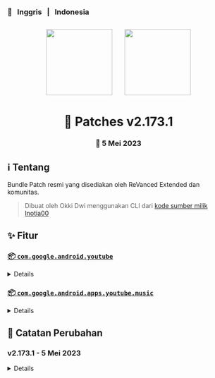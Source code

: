 ### 💬 &nbsp;&nbsp;Inggris &nbsp;&nbsp;|&nbsp;&nbsp; Indonesia

##

<p align="center">
    <img src="https://github.com/inotia00/revanced-patches/blob/revanced-extended/src/main/resources/youtube/branding/afn-red/launchericon/xxxhdpi/ic_launcher_round.png" width="150"> &nbsp;&nbsp; &nbsp;&nbsp; 
     <img src="https://github.com/inotia00/revanced-patches/blob/revanced-extended/src/main/resources/music/branding/afn-red/launchericon/xxxhdpi/ic_launcher_release.png" width="150">
</p>

<h1 align="center">🧩 Patches v2.173.1</h1>

<div align="center">
    
### 📅 5 Mei 2023

##  
    
</div> 

## ℹ️ Tentang

Bundle Patch resmi yang disediakan oleh ReVanced Extended dan komunitas.

> Dibuat oleh Okki Dwi menggunakan CLI dari [kode sumber milik Inotia00](https://github.com/inotia00/revanced-patches)

## ✨ Fitur

### [📦 `com.google.android.youtube`](https://play.google.com/store/apps/details?id=com.google.android.youtube)
<details>

| 💊 Patch | 📜 Description | 🏹 Target Version |
|:--------:|:--------------:|:-----------------:|
| `bypass-ambient-mode-restrictions` | Lewati pembatasan mode ambient pada mode hemat daya. | 18.16.39 |
| `change-homepage` | Mengubah halaman beranda menjadi umpan langganan. | 18.16.39 |
| `custom-branding-icon-afn-red` | Mengubah ikon peluncur YouTube menjadi Afn Merah. | 18.16.39 |
| `custom-branding-name` | Mengubah nama peluncur YouTube sesuai pilihan Anda (default menjadi ReVanced Extended). | 18.16.39 |
| `custom-double-tap-length` | Menambahkan nilai 'double-tap to seek'. | 18.16.39 |
| `custom-seekbar-color` | Mengubah warna bilah pencarian. | 18.16.39 |
| `custom-video-speed` | Menambahkan lebih banyak opsi kecepatan video. | 18.16.39 |
| `default-video-quality` | Menambahkan kemampuan untuk mengatur pengaturan kualitas video default. | 18.16.39 |
| `default-video-speed` | Menambahkan kemampuan untuk mengatur pengaturan kecepatan video default. | 18.16.39 |
| `disable-haptic-feedback` | Nonaktifkan umpan balik haptik saat menggesekkan layar. | 18.16.39 |
| `disable-landscape-mode` | Nonaktifkan mode lanskap saat masuk ke mode layar penuh. | 18.16.39 |
| `disable-quic-protocol` | Nonaktifkan protokol QUIC CronetEngine. | 18.16.39 |
| `disable-startup-shorts-player` | Menonaktifkan pemutaran YouTube Shorts saat meluncurkan YouTube. | 18.16.39 |
| `enable-external-browser` | Buka URL di luar aplikasi pada browser eksternal. | 18.16.39 |
| `enable-minimized-playback` | Mengaktifkan pemutaran yang diminimalkan dan latar belakang. | 18.16.39 |
| `enable-old-quality-layout` | Mengaktifkan menu flyout kualitas asli. | 18.16.39 |
| `enable-open-links-directly` | Melewati URL pengalihan ke tautan eksternal. | 18.16.39 |
| `enable-seekbar-tapping` | Mengaktifkan ketuk untuk mencari pada bilah pencarian pemutar video. | 18.16.39 |
| `enable-tablet-miniplayer` | Mengaktifkan tata letak pemutar mini. | 18.16.39 | 
| `enable-tablet-navigation-bar` | Mengaktifkan bilah navigasi tablet. | 18.16.39 |
| `enable-timestamps-speed` | Menambahkan kecepatan video saat ini dalam tanda kurung di samping waktu saat ini. | 18.16.39 |
| `enable-wide-searchbar` | Mengganti ikon pencarian dengan bilah pencarian yang lebih lebar. Ini akan menyembunyikan logo YouTube saat aktif. | 18.16.39 |
| `force-hide-player-button-background` | Memaksa menghapus latar belakang dari tombol pemutar video. | 18.16.39 |
| `force-premium-heading` | Memaksa judul premium di layar utama. | 18.16.39 |
| `force-vp9-codec` | Memaksa codec VP9 untuk video. | 18.16.39 |
| `header-switch` | Menambahkan saklar untuk mengubah header. | 18.16.39 |
| `hide-account-menu` | Menyembunyikan elemen menu akun. | 18.16.39 |
| `hide-auto-captions` | Menyembunyikan keterangan dari diaktifkan secara otomatis. | 18.16.39 |
| `hide-auto-player-popup-panels` | Menyembunyikan panel popup otomatis (daftar putar atau obrolan langsung) pada pemutar video. | 18.16.39 |
| `hide-autoplay-button` | Menyembunyikan tombol autoplay pada pemutar video. | 18.16.39 |
| `hide-autoplay-preview` | Menyembunyikan kontainer pratinjau autoplay dalam layar penuh. | 18.16.39 |
| `hide-button-container` | Menambahkan opsi untuk menyembunyikan tombol tindakan di bawah video. | 18.16.39 |
| `hide-captions-button` | Menyembunyikan tombol keterangan pada pemutar video. | 18.16.39 |
| `hide-cast-button` | Menyembunyikan tombol cast pada pemutar video. | 18.16.39 |
| `hide-category-bar` | Menyembunyikan bilah kategori di bagian atas umpan dan di bagian atas video terkait. | 18.16.39 |
| `hide-channel-avatar-section` | Menyembunyikan bagian avatar saluran pada umpan langganan. | 18.16.39 |
| `hide-channel-watermark` | Menyembunyikan watermark kreator pada video. | 18.16.39 |
| `hide-collapse-button` | Menyembunyikan tombol kolaps pada pemutar video. | 18.16.39 |
| `hide-comment-component` | Menambahkan opsi untuk menyembunyikan komponen komentar di bawah video. | 18.16.39 |
| `hide-crowdfunding-box` | Menyembunyikan kotak crowdfunding antara pemutar dan deskripsi video. | 18.16.39 |
| `hide-double-tap-overlay-filter` | Menghapus lapisan filter gelap ketukan ganda. | 18.16.39 |
| `hide-email-address` | Menyembunyikan alamat email (handle) di pemutar akun. | 18.16.39 |
| `hide-endscreen-cards` | Menyembunyikan kartu video yang disarankan pada akhir video dalam tampilan layar penuh. | 18.16.39 |
| `hide-endscreen-overlay` | Menyembunyikan tampilan layar akhir pada kontrol swipe. | 18.16.39 |
| `hide-filmstrip-overlay` | Menyembunyikan tampilan overlay flimstrip pada kontrol swipe. | 18.16.39 |
| `hide-floating-microphone` | Menyembunyikan tombol mikrofon mengambang di atas keyboard. | 18.16.39 |
| `hide-flyout-panel` | Menambahkan opsi untuk menyembunyikan panel pengaturan pemutar flyout. | 18.16.39 |
| `hide-fullscreen-panels` | Menyembunyikan deskripsi video dan panel komentar dalam tampilan layar penuh. | 18.16.39 |
| `hide-general-ads` | Menghapus iklan umum. | 18.16.39 |
| `hide-get-premium` | Menyembunyikan banner promosi YouTube Premium di antara pemutar dan deskripsi video. | 18.16.39 |
| `hide-info-cards` | Menyembunyikan kartu info dalam video. | 18.16.39 |
| `hide-live-chat-button` | Menyembunyikan tombol obrolan langsung di pemutar video (untuk tata letak lama). | 18.16.39 |
| `hide-mix-playlists` | Menghapus daftar putar campuran dari umpan beranda dan pemutar video. | 18.16.39 |
| `hide-music-button` | Menyembunyikan tombol YouTube Music di pemutar video. | 18.16.39 |
| `hide-navigation-buttons` | Menambahkan opsi untuk menyembunyikan atau mengubah tombol navigasi. | 18.16.39 |
| `hide-navigation-label` | Menyembunyikan label bilah navigasi. | 18.16.39 |
| `hide-pip-notification` | Menonaktifkan notifikasi pip saat pertama kali meluncurkan mode pip. | 18.16.39 |
| `hide-player-button-background` | Menyembunyikan latar belakang tombol pemutar. | 18.16.39 |
| `hide-player-overlay-filter` | Menghapus lapisan filter gelap dari latar belakang pemutar. | 18.16.39 |
| `hide-previous-next-button` | Menyembunyikan tombol sebelumnya dan berikutnya dalam pengontrol pemutar. | 18.16.39 |
| `hide-quick-actions` | Menambahkan opsi untuk menyembunyikan komponen tindakan cepat dalam tampilan layar penuh. | 18.16.39 |
| `hide-search-terms` | Menyembunyikan pencarian populer dan riwayat pencarian di bilah pencarian. | 18.16.39 |
| `hide-seekbar` | Menyembunyikan seekbar. | 18.16.39 |
| `hide-shorts-component` | Menyembunyikan komponen Shorts lainnya. | 18.16.39 |
| `hide-shorts-navbar` | Menyembunyikan bilah navigasi saat memutar Shorts. | 18.16.39 |
| `hide-snackbar` | Menyembunyikan popup tindakan snackbar. | 18.16.39 |
| `hide-stories` | Menyembunyikan rak YouTube Stories pada umpan. | 18.16.39 |
| `hide-suggested-actions` | Menyembunyikan bilah tindakan yang disarankan di dalam pemutar. | 18.16.39 |
| `hide-time-stamp` | Menyembunyikan timestamp di pemutar video. | 18.16.39 |
| `hide-tooltip-content` | Menyembunyikan kotak tooltip yang muncul pada instalasi pertama. | 18.16.39 |
| `hide-video-ads` | Menghapus iklan di pemutar video. | 18.16.39 |
| `layout-switch` | Memalsukan dpi untuk menggunakan beberapa tata letak tablet/telepon. | 18.16.39 |
| `materialyou` | Mengaktifkan tema MaterialYou untuk Android 12+. | 18.16.39 |
| `microg-support` | Memungkinkan ReVanced untuk berjalan tanpa root dan di bawah nama paket yang berbeda dengan MicroG. | 18.16.39 |
| `optimize-resource` | Menghapus sumber daya duplikat dari YouTube. | 18.16.39 |
| `overlay-buttons` | Menambahkan tombol overlay untuk ReVanced Extended. | 18.16.39 |
| `patch-options` | Membuat file options.toml. | semua |
| `protobuf-spoof` | Memalsukan protobuf untuk mencegah masalah pemutaran. | 18.16.39 |
| `return-youtube-dislike` | Menampilkan jumlah dislike video menggunakan API Return YouTube Dislike. | 18.16.39 |
| `sponsorblock` | Mengintegrasikan SponsorBlock yang memungkinkan untuk melewati segmen video seperti konten sponsor. | 18.16.39 |
| `spoof-app-version` | Memalsukan YouTube agar mengira Anda menjalankan versi aplikasi yang lebih lama. Salah satu efek sampingnya juga termasuk mengembalikan antarmuka lama. | 18.16.39 |
| `swipe-controls` | Menambahkan kontrol gesek volume dan kecerahan. | 18.16.39 |
| `theme` | Mengaplikasikan tema kustom (default: amoled). | 18.16.39 |
| `translations` | Menambahkan terjemahan Crowdin untuk YouTube. | 18.16.39 |
</details>

### [📦 `com.google.android.apps.youtube.music`](https://play.google.com/store/apps/details?id=com.google.android.apps.youtube.music)
<details>

| 💊 Patch | 📜 Deskripsi | 🏹 Versi Target |
|:--------:|:--------------:|:-----------------:|
| `amoled` | Mengaplikasikan tema hitam murni pada panel flyout. | semua |
| `background-play` | Memungkinkan pemutaran musik di latar belakang. | semua |
| `bitrate-default-value` | Menetapkan kualitas audio ke 'Selalu Tinggi' saat Anda pertama kali menginstal aplikasi. | semua |
| `certificate-spoof` | Memalsukan sertifikat YouTube Music untuk Android Auto. | semua |
| `custom-branding-music-afn-red` | Mengubah ikon peluncur YouTube Music menjadi Afn Red. | semua |
| `custom-branding-music-name` | Mengubah nama peluncur Music menjadi pilihan Anda (default menjadi YTM Extended, ReVanced Music Extended). | semua |
| `disable-auto-captions` | Menonaktifkan tampilan teks otomatis yang dipaksa untuk video. | semua |
| `enable-black-navbar` | Mengatur warna bilah navigasi menjadi hitam. | semua |
| `enable-color-match-player` | Menyesuaikan warna pemutar layar penuh dengan pemutar layar kecil. | semua |
| `enable-compact-dialog` | Mengaktifkan dialog kompak di ponsel. | semua |
| `enable-force-minimized-player` | Menjaga pemutar tetap diminimalkan bahkan jika lagu lain diputar. | semua |
| `enable-force-shuffle` | Mengaktifkan pengacakan paksa bahkan jika lagu lain diputar. | semua |
| `enable-landscape-mode` | Mengaktifkan masuk ke dalam mode lanskap dengan rotasi layar di ponsel. | semua |
| `enable-opus-codec` | Mengaktifkan codec opus saat memutar audio. | semua |
| `enable-zen-mode` | Menambahkan pengaburan abu-abu pada pemutar video untuk mengurangi ketegangan mata. | semua |
| `exclusive-audio-playback` | Mengaktifkan opsi untuk memutar musik tanpa video. | semua |
| `hide-button-shelf` | Menyembunyikan rak tombol dari halaman beranda dan penjelajah. | semua |
| `hide-carousel-shelf` | Menyembunyikan rak karusel dari halaman beranda dan penjelajah. | semua |
| `hide-category-bar` | Menyembunyikan bilah kategori musik di bagian atas halaman beranda. | semua |
| `hide-get-premium` | Menghapus semua tanda "Dapatkan Premium" dari menu avatar. | semua |
| `hide-music-ads` | Menghapus iklan di pemutar musik. | semua |
| `hide-music-cast-button` | Menyembunyikan tombol cast di pemutar video dan header. | semua |
| `hide-new-playlist` | Menyembunyikan tombol Buat Playlist Baru di tab Perpustakaan. | semua |
| `hide-playlist-card` | Menyembunyikan kartu playlist dari halaman beranda. | semua |
| `hide-taste-builder` | Menghapus kartu "Katakan pada kami artis mana yang Anda sukai" dari layar beranda. | semua |
| `hide-upgrade-button` | Hapus tab upgrade dari bilah pivot, sembunyikan banner upgrade dari halaman beranda. | semua |
| `minimized-playback-music` | Mengaktifkan pemutaran minimal pada musik Anak. | semua |
| `music-microg-support` | Memungkinkan ReVanced Music berjalan tanpa root dan dengan nama paket yang berbeda dengan MicroG. | semua |
| `optimize-resource-music` | Menghapus sumber daya yang tidak perlu. | semua |
| `patch-options` | Membuat file options.toml. | semua |
| `remember-video-quality` | Menyimpan nilai kualitas video setiap kali Anda mengubah kualitas video. | semua |
| `share-button-hook` | Mengganti tombol bagikan dengan tombol unduh eksternal atau dialog pengatur waktu tidur. | semua |
| `spoof-app-version` | Meniru versi klien YouTube Music. | semua |
| `translations-music` | Menambahkan terjemahan Crowdin untuk YouTube Music. | semua |
</details>

## 📜 Catatan Perubahan

### v2.173.1 - 5 Mei 2023
<details>
    
YouTube

- Tambahkan perbaikan <code>hide-live-chat-button</code> (untuk tata letak lama)
- Tambahkan perbaikan <code>hide-navigation-label</code>
- Hapus perbaikan <code>channel-whitelist</code>
- Fitur (custom-branding-icon-afn-red): ubah jalur ikon
- Fitur (hide-navigation-buttons): gabungkan perbaikan <code>hide-create-button</code>, <code>hide-home-button</code>, <code>hide-shorts-button</code>, <code>hide-subscriptions-button</code>, <code>switch-create-notification</code> menjadi satu
- Fitur (return-youtube-dislike): dukungan untuk tata letak lama
- Perbaikan (custom-branding-icon-mmt): gunakan deskripsi perbaikan yang lebih baik
- Perbaikan (hide-general-ads): <code>Sembunyikan kartu album</code> tidak menyembunyikan beberapa kartu album
- Perbaikan (sponsorblock): tombol lewati di lokasi yang salah saat layar penuh dan komentar terlihat
- Refaktor (settings): ubah nilai default
- Refaktor (hide-player-button-background): gunakan metode perbaikan yang lebih baik
- Pembaruan terjemahan Crowdin <code>Arab</code>, <code>Bengali</code>, <code>Bulgaria</code>, <code>Chinese Simplified</code>, <code>French</code>, <code>German</code>, <code>Greek</code>, <code>Indonesia</code>, <code>Italian</code>, <code>Japanese</code>, <code>Korean</code>, <code>Polandia</code>, <code>Rusia</code>, <code>Spanyol</code>, <code>Turki</code>, <code>Ukraina</code>, <code>Vietnam</code>

YouTube Music

- Tambahkan perbaikan <code>custom-branding-music-name</code>
- Fitur (custom-branding-music-afn-red): ubah jalur ikon
- Perbaikan (custom-branding-music-mmt): gunakan deskripsi perbaikan yang lebih baik
- Perbaikan (enable-black-navbar): tidak dapat dimatikan ketika perbaikan amoled termasuk
- Perbaikan (share-button-hook): ubah nama paket pengunduh default
- Pembaruan terjemahan Crowdin <code>Brasil</code>, <code>Indonesia</code>, <code>Korea</code>
    
Lain-Lain
  
- Hentikan dukungan untuk beberapa versi YouTube
</details>
